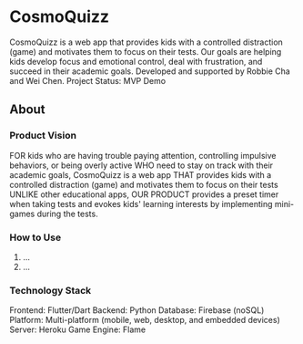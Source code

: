 # CosmoQuizz
CosmoQuizz is a web app that provides kids with a controlled distraction (game) and motivates them to focus on their tests. Our goals are helping kids develop focus and emotional control, deal with frustration, and succeed in their academic goals.
Developed and supported by Robbie Cha and Wei Chen.
Project Status: MVP Demo

## About
### Product Vision
FOR kids who are having trouble paying attention, controlling impulsive behaviors, or being overly active WHO need to stay on track with their academic goals, CosmoQuizz is a web app THAT provides kids with a controlled distraction (game) and motivates them to focus on their tests UNLIKE other educational apps, OUR PRODUCT provides a preset timer when taking tests and evokes kids' learning interests by implementing mini-games during the tests.

### How to Use
1. ...
2. ...

### Technology Stack
Frontend: Flutter/Dart
Backend: Python
Database: Firebase (noSQL)
Platform: Multi-platform (mobile, web, desktop, and embedded devices)
Server: Heroku
Game Engine: Flame

